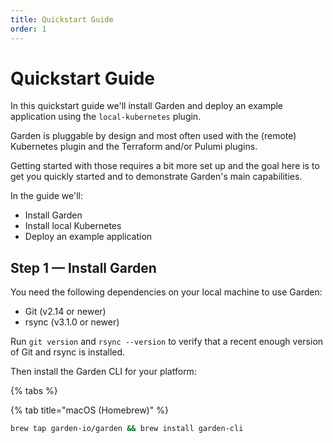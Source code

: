 ```yaml
---
title: Quickstart Guide
order: 1
---
```


# Quickstart Guide

In this quickstart guide we'll install Garden and deploy an example application using the `local-kubernetes` plugin.

Garden is pluggable by design and most often used with the (remote) Kubernetes plugin and the Terraform and/or Pulumi plugins.

Getting started with those requires a bit more set up and the goal here is to get you quickly started and to demonstrate Garden's main capabilities.

In the guide we'll:

* Install Garden
* Install local Kubernetes
* Deploy an example application

## Step 1 — Install Garden

You need the following dependencies on your local machine to use Garden:

* Git (v2.14 or newer)
* rsync (v3.1.0 or newer)

Run `git version` and `rsync --version` to verify that a recent enough version of Git and rsync is installed.

Then install the Garden CLI for your platform:

{% tabs %}

{% tab title="macOS (Homebrew)" %}
```sh
brew tap garden-io/garden && brew install garden-cli
```
{% endtab %}

{% tab title="Linux" %}
```sh
curl -sL https://get.garden.io/install.sh | bash
```
{% endtab %}

{% tab title="Windows" %}
Open PowerShell as an administrator and run:

```PowerShell
Set-ExecutionPolicy Bypass -Scope Process -Force; iex ((New-Object System.Net.WebClient).DownloadString('https://raw.githubusercontent.com/garden-io/garden/master/support/install.ps1'))
```

We also recommend adding an exclusion folder for the `.garden` directory in your repository root to Windows Defender:
```powershell
Add-MpPreference -ExclusionPath "C:\Path\To\Your\Repo\.garden"
```
This will significantly speed up the first Garden build of large projects on Windows machines.

{% endtab %}

{% endtabs %}

For more detailed installation instructions, please see our [Installation guide](../guides/installation.md).

## Step 2 — Install Kubernetes locally

{% hint style="info" %}
If you already have [a supported version](../k8s-plugins/local-k8s/README.md#requirements) of Kubernetes installed locally you can skip this section.
{% endhint %}

In this guide we're using local Kubernetes since that's usually the fastest way to get started.

For real world projects we recommend using a remote Kubernetes cluster since that comes with various benefits such as shared caches and, well, doesn't require you to run K8s on your laptop!.

Below are our recommended local K8s providers by platform. For alternatives, check out our [local Kubernetes guide](../k8s-plugins/local-k8s/install.md).

{% tabs %}
{% tab title="macOS (Docker Desktop)" %}
First, download and install Docker Desktop for Mac following the instructions on the [official Docker site](https://docs.docker.com/desktop/install/mac-install/).

Then enable Kubernetes in Docker Desktop:

1. From the Docker Dashboard, select the **Preferences** icon.
2. Select **Kubernetes** from the left sidebar.
3. Next to **Enable Kubernetes**, select the checkbox.
3. Select **Apply & Restart** to save the settings and then click Install to confirm. This instantiates the images required to run the Kubernetes server as containers, and installs kubectl on your machine.

See the [official Docker docs](https://docs.docker.com/desktop/kubernetes/) for more details.

{% endtab %}

{% tab title="Linux (minikube)" %}
To install minikube on an AMD64 architecture, run:

```sh
curl -LO https://storage.googleapis.com/minikube/releases/latest/minikube-linux-amd64
sudo install minikube-linux-amd64 /usr/local/bin/minikube
```

For other architectures and more detailed instructions, please see the [official minikube docs](https://minikube.sigs.k8s.io/docs/start/).

Once you've installed minikube, you can start it with:

```sh
minikube start
```

{% endtab %}

{% tab title="Windows (Docker Desktop)" %}
First, download and install Docker Desktop for Windows following the instructions on the [official Docker site](https://docs.docker.com/desktop/install/windows-install/).

Then enable Kubernetes in Docker Desktop:

1. From the Docker Dashboard, select the **Settings** icon.
2. Select **Kubernetes** from the left sidebar.
3. Next to **Enable Kubernetes**, select the checkbox.
3. Select **Apply & Restart** to save the settings and then click Install to confirm. This instantiates the images required to run the Kubernetes server as containers, and installs kubectl on your machine.

See the [official Docker docs](https://docs.docker.com/desktop/kubernetes/) for more details.
{% endtab %}

{% endtabs %}

## Step 3 — Deploy the example application

Now that we have Garden installed and Kubernetes running locally, we can deploy our example application.

First, clone the Garden repo with:

```sh
git clone https://github.com/garden-io/quickstart-example.git
```

And then change into the directory of the quickstart example with:

```sh
cd quickstart-example
```

And finally deploy the project with Garden in dev mode:

```sh
garden deploy --dev
```

You should now be able to visit the example project at [http://vote.local.app.garden](http://vote.local.app.garden).

If the page doesn't load because the DNS address can't be found, you'll need to go to step 4 and update your hostfile. Otherwise, you're done!

The project itself doubles as an interactive guide that walks you through some common Garden commands and workflows. We encourage you to give it a spin!

## Step 4 — Update hostfile (only if needed)

{% hint style="info" %}
The `*.local.app.garden` domain resolves to 127.0.0.1 via our DNS provider. This means that when you go to [http://vote.local.app.garden](http://vote.local.app.garden), you _should_ be redirected to the app that you have running locally. However, some routers will prevent redirects to 127.0.0.1 and you'll need to update your hostfile instead.
{% endhint %}

If you get an error saying that DNS address can't be found when attempting to load the page, follow the instructions below to edit the hostfile for your platform.

{% tabs %}

{% tab title="macOS / Linux" %}
In your terminal, open your hostfile as an administrator by running:

```console
sudo vim /etc/hosts
```

We're using vim here but feel free to use your editor of choice.

Then add the following to file and save it:

```sh
127.0.0.1 vote.local.app.garden
```

{% endtab %}

{% tab title="Windows" %}
First, open Notepad as an administrator.

From Notepad, open the `hosts` file in the `C:\Windows\System32\Drivers\etc` directory.

Then add the following to the file and save it:

```sh
127.0.0.1 vote.local.app.garden
```

{% endtab %}

{% endtabs %}

Now you should be able to load the quickstart example project in your browser at [http://vote.local.app.garden](http://vote.local.app.garden).

## Next Steps

Now that you have Garden installed and seen its basic capabilities it's time to take the next steps.

If you'd like to better understand how a Garden project is configured when using one of the Kubernetes plugins, we recommend going
through our [first project tutorial](../tutorials/your-first-project/README.md) which walks you through configuring a Garden project step-by-step.

If you like to dive right in and configure your own project for Garden, we recommend using our [example
projects on GitHub](https://github.com/garden-io/garden/tree/0.12.53/examples) for reference and reading through the different pages
of the [Using Garden section](../using-garden/configuration-overview.md) of our docs.

And if you have any questions or feedback—or just want to say hi 🙂—we encourage you to join our [Discord community](https://discord.gg/FrmhuUjFs6)!
